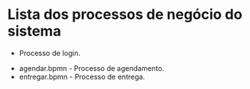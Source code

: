 # Lista dos processos de negócio do sistema

- Processo de login.
* agendar.bpmn - Processo de agendamento.
* entregar.bpmn - Processo de entrega.


